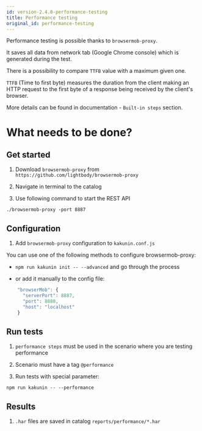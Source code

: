 ```yaml
---
id: version-2.4.0-performance-testing
title: Performance testing
original_id: performance-testing
---
```


Performance testing is possible thanks to `browsermob-proxy`.

It saves all data from network tab (Google Chrome console) which is generated during the test.

There is a possibility to compare `TTFB` value with a maximum given one. 

`TTFB` (Time to first byte) measures the duration from the client making an HTTP request to the first byte of a response being received by the client's browser.

More details can be found in documentation - `Built-in steps` section.

# What needs to be done?

## Get started

1. Download `browsermob-proxy` from `https://github.com/lightbody/browsermob-proxy`

2. Navigate in terminal to the catalog

3. Use following command to start the REST API

```
./browsermob-proxy -port 8887
```

## Configuration
1. Add `browsermob-proxy` configuration to `kakunin.conf.js`

You can use one of the following methods to configure browsermob-proxy:

- `npm run kakunin init -- --advanced` and go through the process

- or add it manually to the config file:

```javascript
    "browserMob": {
      "serverPort": 8887,
      "port": 8888,
      "host": "localhost"
    }
```

## Run tests

1. `performance steps` must be used in the scenario where you are testing performance

2. Scenario must have a tag `@performance`

3. Run tests with special parameter:

```
npm run kakunin -- --performance
```

## Results

1. `.har` files are saved in catalog `reports/performance/*.har`
